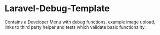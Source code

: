 # Laravel-Debug-Template
Contains a Developer Menu with debug functions, example image upload, links to third party helper and tests which validate basic functionality. 
